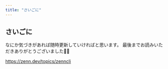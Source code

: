 ```yaml
---
title: "さいごに"
---
```


## さいごに

なにか気づきがあれば随時更新していければと思います。
最後までお読みいただきありがとうございました🙇‍♂️

https://zenn.dev/topics/zenncli